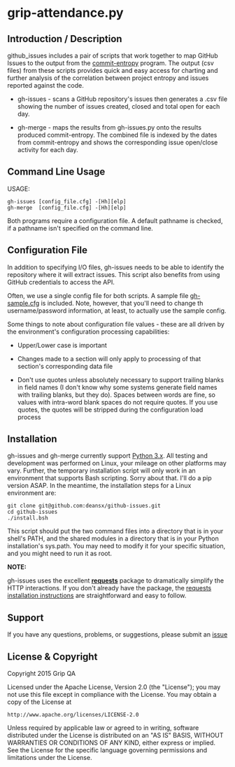 grip-attendance.py
=========================

Introduction / Description
----------------------

github_issues includes a pair of scripts that work together to map GitHub Issues
to the output from the [commit-entropy](https://pypi.python.org/pypi/commit-entropy/0.2.0) program. The output (csv files) from these scripts provides
quick and easy access for charting and further analysis of the correlation
between project entropy and issues reported against the code.

* gh-issues - scans a GitHub repository's issues
then generates a .csv file showing the number of issues created,
closed and total open for each day.

* gh-merge - maps the results from gh-issues.py onto the results
produced commit-entropy. The combined file is indexed by the dates
from commit-entropy and shows the corresponding issue open/close
activity for each day.


Command Line Usage
----------------------

USAGE:

    gh-issues [config_file.cfg] -[Hh][elp]
    gh-merge  [config_file.cfg] -[Hh][elp]

Both programs require a configuration file. A default pathname is checked, if
a pathname isn't specified on the command line.


Configuration File
----------------------

In addition to specifying I/O files, gh-issues needs to be able to
identify the repository where it will extract issues. This script also benefits
from using GitHub credentials to access the API.

Often, we use a single config file for both scripts. A sample file 
[gh-sample.cfg](./gh-sample.cfg) is included. Note, however, that you'll
need to change th username/password information, at least, to actually
use the sample config.

Some things to note about configuration file values - these are all
driven by the environment's configuration processing capabilities:

* Upper/Lower case is important

* Changes made to a section will only apply to processing of that
section's corresponding data file

* Don't use quotes unless absolutely necessary to support trailing
blanks in field names (I don't know why some systems generate field
names with trailing blanks, but they do). Spaces between words are fine,
so values with intra-word blank spaces do not require quotes. If you use
quotes, the quotes will be stripped during the configuration load process


Installation
----------------------

gh-issues and gh-merge currently support [Python 3.x](https://www.python.org/downloads/).
All testing and development was performed on Linux, your mileage on other
platforms may vary. Further, the temporary installation script will only work
in an environment that supports Bash scripting. Sorry about that. I'll do
a pip version ASAP. In the meantime, the installation steps for a Linux
environment are:

    git clone git@github.com:deansx/github-issues.git
    cd github-issues
    ./install.bsh

This script should put the two command files into a directory that is in your
shell's PATH, and the shared modules in a directory that is in your Python
installation's sys.path. You may need to modify it for your specific situation,
and you might need to run it as root.

**NOTE:**

gh-issues uses the excellent **[requests](http://docs.python-requests.org/en/latest/)**
package to dramatically simplify the HTTP interactions. If you don't already
have the
package, the [requests installation instructions](http://docs.python-requests.org/en/latest/user/install/#install) are straightforward and easy to follow.


Support
----------------------

If you have any questions, problems, or suggestions, please submit an
[issue](../../issues)

License & Copyright
----------------------

Copyright 2015 Grip QA

Licensed under the Apache License, Version 2.0 (the "License");
you may not use this file except in compliance with the License.
You may obtain a copy of the License at

    http://www.apache.org/licenses/LICENSE-2.0

Unless required by applicable law or agreed to in writing, software
distributed under the License is distributed on an "AS IS" BASIS,
WITHOUT WARRANTIES OR CONDITIONS OF ANY KIND, either express or implied.
See the License for the specific language governing permissions and
limitations under the License.
